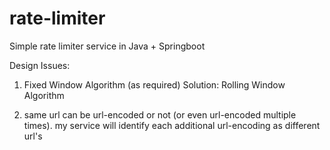 # rate-limiter
Simple rate limiter service in Java + Springboot


Design Issues:

1. Fixed Window Algorithm (as required)
Solution: Rolling Window Algorithm

2. same url can be url-encoded or not (or even url-encoded multiple times).
 my service will identify each additional url-encoding as different url's
